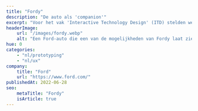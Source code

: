 ```yaml
---
title: "Fordy"
description: "De auto als 'companion'"
excerpt: "Voor het vak 'Interactive Technology Design' (ITD) stelden we ons voor hoe een auto zich zou gedragen als 'companion' met AI."
headerImage:
    url: "/images/fordy.webp"
    alt: "Een Ford-auto die een van de mogelijkheden van Fordy laat zien: het openen van de auto in afwachting van de gebruiker."
hue: 0
categories:
    - "nl/prototyping"
    - "nl/ux"
company:
    title: "Ford"
    url: "https://www.ford.com/"
publishedAt: 2022-06-28
seo:
    metaTitle: "Fordy"
    isArticle: true
---
```

